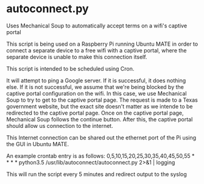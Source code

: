 # autoconnect.py
Uses Mechanical Soup to automatically accept terms on a wifi's captive portal

This script is being used on a Raspberry Pi running Ubuntu MATE in order to connect a separate device to a free wifi with a captive portal,
where the separate device is unable to make this connection itself.

This script is intended to be scheduled using Cron. 

It will attempt to ping a Google server. If it is successful, it does nothing else.
If it is not successful, we assume that we're being blocked by the captive portal configuration on the wifi. 
In this case, we use Mechanical Soup to try to get to the captive portal page. The request is made to a Texas government website, 
but the exact site doesn't matter as we intende to be redirected to the captive portal page. 
Once on the captive portal page, Mechanical Soup follows the continue button.
After this, the captive portal should allow us connection to the internet.

This Internet connection can be shared out the ethernet port of the Pi using the GUI in Ubuntu MATE. 

An example crontab entry is as follows:
0,5,10,15,20,25,30,35,40,45,50,55 * * * * python3.5 /usr/lib/autoconnect/autoconnect.py 2>&1 | logging

This will run the script every 5 minutes and redirect output to the syslog
